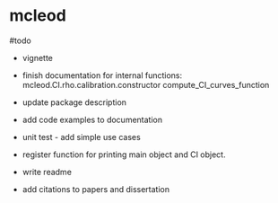 # mcleod

#todo

- vignette

- finish documentation for internal functions:
mcleod.CI.rho.calibration.constructor
compute_CI_curves_function

- update package description

- add code examples to documentation
- unit test - add simple use cases
- register function for printing main object and CI object.
- write readme

- add citations to papers and dissertation



